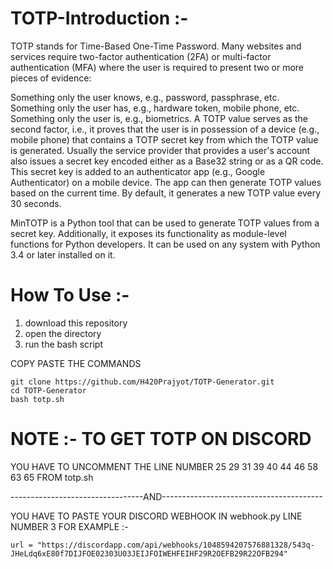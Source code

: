 # TOTP-Introduction :-

TOTP stands for Time-Based One-Time Password. Many websites and services require two-factor authentication (2FA) or multi-factor authentication (MFA) where the user is required to present two or more pieces of evidence:

Something only the user knows, e.g., password, passphrase, etc.
Something only the user has, e.g., hardware token, mobile phone, etc.
Something only the user is, e.g., biometrics.
A TOTP value serves as the second factor, i.e., it proves that the user is in possession of a device (e.g., mobile phone) that contains a TOTP secret key from which the TOTP value is generated. Usually the service provider that provides a user's account also issues a secret key encoded either as a Base32 string or as a QR code. This secret key is added to an authenticator app (e.g., Google Authenticator) on a mobile device. The app can then generate TOTP values based on the current time. By default, it generates a new TOTP value every 30 seconds.

MinTOTP is a Python tool that can be used to generate TOTP values from a secret key. Additionally, it exposes its functionality as module-level functions for Python developers. It can be used on any system with Python 3.4 or later installed on it.


# How To Use :- 
1) download this repository
2) open the directory
3) run the bash script

COPY PASTE THE COMMANDS
```
git clone https://github.com/H420Prajyot/TOTP-Generator.git
cd TOTP-Generator
bash totp.sh
```
# NOTE :- TO GET TOTP ON DISCORD 
YOU HAVE TO UNCOMMENT THE LINE NUMBER 
25
29
31
39
40
44
46
58
63
65
FROM totp.sh 

---------------------------------AND----------------------------------------

YOU HAVE TO PASTE YOUR DISCORD WEBHOOK IN webhook.py LINE NUMBER 3 
FOR EXAMPLE :- 
```
url = "https://discordapp.com/api/webhooks/1048594207576881328/543q-JHeLdq6xE80f7DIJFOE02303U03JEIJFOIWEHFEIHF29R2OEFB29R22OFB294"
```
